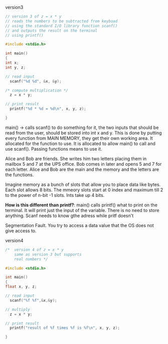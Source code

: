 
version3
```c
// version 3 of z = x * y
// reads the numbers to be subtracted from keyboad
// using the standard I/O library function scanf()
// and outputs the result on the terminal
// using printf()

#include <stdio.h>

int main()
{
int x;
int y, z;

// read input
  scanf("%d %d", &x, &y);

/* compute multiplication */
  z = x * y;

// print result
  printf("%d * %d = %d\n", x, y, z);

}
```

main() -> calls scanf() to do something for it, the two inputs that should be read from the user, should be stored into int x and y. 
This is done by putting every function from MAIN MEMORY, they get their own working area. It allocated for the function to use. It is allocated to allow main() to call and use scanf(). Passing functions means to use it. 

Alice and Bob are friends. She writes him two letters placing them in mailbox 5 and 7 at the UPS office. Bob comes in later and opens 5 and 7 for each letter. Alice and Bob are the main and the memory and the letters are the functions. 

Imagine memory as a bunch of slots that allow you to place data like bytes. Each slot allows 8 bits. The mmeory slots start at 0 index and maximum till 2 to the power of n-bit -1 slots. Ints take up 4 bits.

**How is this different than printf?**: main() calls printf() what to print on the terminal. It will print just the input of the variable. There is no need to store anything. Scanf needs to know gthe adress while pritf doesn't

Segmentation Fault. You try to access a data value that the OS does not give access to. 

version4
```c
/* 	version 4 of z = x * y
	same as version 3 but supports
	real numbers */

#include <stdio.h>

int main()
{
float x, y, z;

// read input
  scanf("%f %f",&x,&y);

// multiply
  z = x * y;

// print result
  printf("result of %f times %f is %f\n", x, y, z);

}
```
